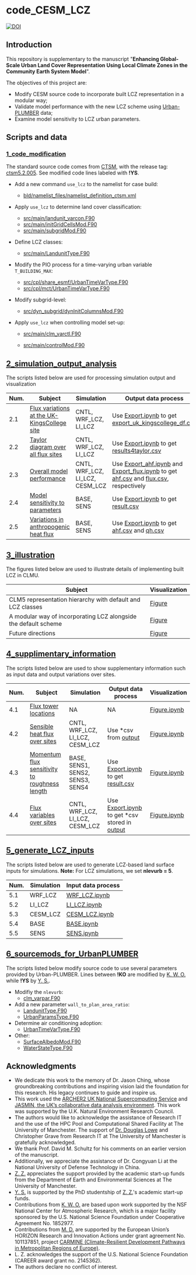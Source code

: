 # code_CESM_LCZ
[![DOI](https://zenodo.org/badge/DOI/10.5281/zenodo.14883318.svg)](https://doi.org/10.5281/zenodo.14883318)
## Introduction

This repository is supplementary to the manuscript "**Enhancing Global-Scale Urban Land Cover Representation Using Local Climate Zones in the Community Earth System Model**".

The objectives of this project are:

- Modify CESM source code to incorporate built LCZ representation in a modular way;
- Validate model performance with the new LCZ scheme using [Urban-PLUMBER](https://urban-plumber.github.io/) data;
- Examine model sensitivity to LCZ urban parameters.



## Scripts and data

### [1_code_modification](./1_code_modification)

The standard source code comes from [CTSM](https://github.com/ESCOMP/CTSM), with the release tag: [ctsm5.2.005](https://github.com/ESCOMP/CTSM/tree/ctsm5.2.005). See modified code lines labeled with **!YS**.

- Add a new command `use_lcz` to the namelist for case build:
  - [‎bld/namelist_files/namelist_definition_ctsm.xml](./1_code_modification/bld/namelist_files/namelist_definition_ctsm.xml)

- Apply `use_lcz` to determine land cover classification:
  - [src/main/landunit_varcon.F90](./1_code_modification/src/main/landunit_varcon.F90)
  - [src/main/initGridCellsMod.F90](./1_code_modification/src/main/initGridCellsMod.F90)
  - [src/main/subgridMod.F90](./1_code_modification/src/main/subgridMod.F90)
- Define LCZ classes:
  - [src/main/LandunitType.F90](./1_code_modification/src/main/LandunitType.F90)
- Modify the PIO process for a time-varying urban variable `T_BUILDING_MAX`:
  - [src/cpl/share_esmf/UrbanTimeVarType.F90](./1_code_modification/src/cpl/share_esmf/UrbanTimeVarType.F90)
  - [src/cpl/mct/UrbanTimeVarType.F90](./1_code_modification/src/cpl/mct/UrbanTimeVarType.F90)

- Modify subgrid-level:

  - [src/dyn_subgrid/dynInitColumnsMod.F90](./1_code_modification/src/dyn_subgrid/dynInitColumnsMod.F90)

- Apply `use_lcz` when controlling model set-up:

  - [src/main/clm_varctl.F90](./1_code_modification/src/main/clm_varctl.F90)

  - [src/main/controlMod.F90](./1_code_modification/src/main/controlMod.F90)

## [2_simulation_output_analysis](./2_simulation_output_analysis)

The scripts listed below are used for processing simulation output and visualization

| Num. | Subject                                                      | Simulation                      | Output data process                                          | Visualization                                                |
| ---- | ------------------------------------------------------------ | ------------------------------- | ------------------------------------------------------------ | ------------------------------------------------------------ |
| 2.1  | [Flux variations at the UK-KingsCollege site](./2_simulation_output_analysis/2.1_KingsCollege_site) | CNTL, WRF_LCZ, LI_LCZ           | Use [Export.ipynb](./2_simulation_output_analysis/2.1_KingsCollege_site/Export.ipynb) to get [export_uk_kingscollege_df.csv](2_simulation_output_analysis/2.1_KingsCollege_site/export_uk_kingscollege_df.csv) | [Figure.ipynb](./2_simulation_output_analysis/2.1_KingsCollege_site/Figure.ipynb) |
| 2.2  | [Taylor diagram over all flux sites](./2_simulation_output_analysis/2.2_Taylor_diagram_over_site) | CNTL, WRF_LCZ, LI_LCZ           | Use [Export.ipynb](./2_simulation_output_analysis/2.2_Taylor_diagram_over_site/Export.ipynb) to get [results4taylor.csv](./2_simulation_output_analysis/2.2_Taylor_diagram_over_site/results4taylor.csv) | [Figure.ipynb](././2_simulation_output_analysis/2.2_Taylor_diagram_over_site/Figure.ipynb) |
| 2.3  | [Overall model performance](./2_simulation_output_analysis/2.3_overall_model_performance) | CNTL, WRF_LCZ, LI_LCZ, CESM_LCZ | Use [Export_ahf.ipynb](./2_simulation_output_analysis/2.3_overall_model_performance/Export_ahf.ipynb) and [Export_flux.ipynb](./2_simulation_output_analysis/2.3_overall_model_performance/Export_flux.ipynb) to get [ahf.csv](././2_simulation_output_analysis/2.3_overall_model_performance/data_for_figure/ahf.csv) and [flux.csv](././2_simulation_output_analysis/2.3_overall_model_performance/data_for_figure/flux.csv), respectively | [Figure.ipynb](./2_simulation_output_analysis/2.3_overall_model_performance/Figure.ipynb) |
| 2.4  | [Model sensitivity to parameters](./2_simulation_output_analysis/2.4_model_sensitivity_to_parameters) | BASE, SENS                      | Use [Export.ipynb](./2_simulation_output_analysis/2.4_model_sensitivity_to_parameters/Export.ipynb) to get [result.csv](./2_simulation_output_analysis/2.4_model_sensitivity_to_parameters/result.csv) | [Figure.ipynb](./2_simulation_output_analysis/2.4_model_sensitivity_to_parameters/Figure.ipynb) |
| 2.5  | [Variations in anthropogenic heat flux](./2_simulation_output_analysis/2.5_variations_in_ahf) | BASE, SENS                      | Use [Export.ipynb](./2_simulation_output_analysis/2.5_variations_in_ahf/Export.ipynb) to get [ahf.csv](./2_simulation_output_analysis/2.5_variations_in_ahf/ahf.csv) and [qh.csv](./2_simulation_output_analysis/2.5_variations_in_ahf/qh.csv) | [Figure.ipynb](./2_simulation_output_analysis/2.5_variations_in_ahf/Figure.ipynb) |

## [3_illustration](./3_illustration)

The figures listed below are used to illustrate details of implementing built LCZ in CLMU.

| Subject                                                      | Visualization                                   |
| ------------------------------------------------------------ | ----------------------------------------------- |
| CLM5 representation hierarchy with default and LCZ classes   | [Figure](./3_illustration/clm5.pdf)             |
| A modular way of incorporating LCZ alongside the default scheme | [Figure](./3_illustration/use_lcz.pdf)          |
| Future directions                                            | [Figure](./3_illustration/future_direction.pdf) |

## [4_supplimentary_information](./4_supplimentary_information)

The scripts listed below are used to show supplementary information such as input data and output variations over sites.

| Num. | Subject                                                      | Simulation                       | Output data process                                          | Visualization                                                |
| ---- | ------------------------------------------------------------ | -------------------------------- | ------------------------------------------------------------ | ------------------------------------------------------------ |
| 4.1  | [Flux tower locations](./4_supplimentary_information/4.1_flux_tower_locations) | NA                               | NA                                                           | [Figure.ipynb](./4_supplimentary_information/4.1_flux_tower_locations/Figure.ipynb) |
| 4.2  | [Sensible heat flux over sites](./4_supplimentary_information/4.2_sensible_heat_flux) | CNTL, WRF_LCZ, LI_LCZ, CESM_LCZ  | Use *csv from [output](./4_supplimentary_information/4.2_flux_varaibles_over_sites/output) | [Figure.ipynb](./4_supplimentary_information/4.2_sensible_heat_flux/Figure.ipynb) |
| 4.3  | [Momentum flux sensitivity to roughness length](./4_supplimentary_information/4.3_momemtum_flux_sensitivity) | BASE, SENS1, SENS2, SENS3, SENS4 | Use [Export.ipynb](./4_supplimentary_information/4.3_momemtum_flux_sensitivity/Export.ipynb) to get [result.csv](./4_supplimentary_information/4.3_momemtum_flux_sensitivity/result.csv) | [Figure.ipynb](./4_supplimentary_information/4.3_momemtum_flux_sensitivity/Figure.ipynb) |
| 4.4  | [Flux variables over sites](./4_supplimentary_information/4.4_flux_varaibles_over_sites) | CNTL, WRF_LCZ, LI_LCZ, CESM_LCZ  | Use [Export.ipynb](./4_supplimentary_information/4.4_flux_varaibles_over_sites/Export.ipynb) to get *csv stored in [output](./4_supplimentary_information/4.4_flux_varaibles_over_sites/output/) | [Figure.ipynb](./4_supplimentary_information/4.4_flux_varaibles_over_sites/Figure.ipynb) |

## [5_generate_LCZ_inputs](./5_generate_LCZ_inputs)

The scripts listed below are used to generate LCZ-based land surface inputs for simulations. **Note:** For LCZ simulations, we set **nlevurb = 5**. 

| Num. | Simulation | Input data process                                           |
| ---- | ---------- | ------------------------------------------------------------ |
| 5.1  | WRF_LCZ    | [WRF_LCZ.ipynb](./5_generate_LCZ_inputs/5.1_WRF_LCZ/WRF_LCZ.ipynb) |
| 5.2  | LI_LCZ     | [LI_LCZ.ipynb](./5_generate_LCZ_inputs/5.2_LI_LCZ/LI_LCZ.ipynb) |
| 5.3  | CESM_LCZ   | [CESM_LCZ.ipynb](./5_generate_LCZ_inputs/5.3_CESM_LCZ/CESM_LCZ.ipynb) |
| 5.4  | BASE       | [BASE.ipynb](./5_generate_LCZ_inputs/5.4_BASE/BASE.ipynb)    |
| 5.5  | SENS       | [SENS.ipynb](./5_generate_LCZ_inputs/5.5_SENS/SENS.ipynb)    |

## [6_sourcemods_for_UrbanPLUMBER](./6_sourcemods_for_UrbanPLUMBER)

The scripts listed below modify source code to use several parameters provided by Urban-PLUMBER. Lines between **!KO** are modified by [K. W. O.](https://staff.ucar.edu/users/oleson) while **!YS** by [Y. S.](https://github.com/YuanSun-UoM).

- Modifiy the `nlevurb`:
  - [clm_varpar.F90](./6_sourcemods_for_UrbanPLUMBER/SourceMods/src.clm/clm_varpar.F90)
- Add a new parameter `wall_to_plan_area_ratio`:
  - [LandunitType.F90](./6_sourcemods_for_UrbanPLUMBER/SourceMods/src.clm/LandunitType.F90)
  - [UrbanParamsType.F90](./6_sourcemods_for_UrbanPLUMBER/SourceMods/src.clm/UrbanParamsType.F90)
- Determine air conditioning adoption:
  - [UrbanTimeVarType.F90](./6_sourcemods_for_UrbanPLUMBER/SourceMods/src.clm/UrbanTimeVarType.F90)
- Other:
  - [SurfaceAlbedoMod.F90](./6_sourcemods_for_UrbanPLUMBER/SourceMods/src.clm/SurfaceAlbedoMod.F90)
  - [WaterStateType.F90](./6_sourcemods_for_UrbanPLUMBER/SourceMods/src.clm/WaterStateType.F90) 

## Acknowledgments

- We dedicate this work to the memory of Dr. Jason Ching, whose groundbreaking contributions and inspiring vision laid the foundation for this research. His legacy continues to guide and inspire us. 
- This work used the [ARCHER2 UK National Supercomputing Service](https://www.archer2.ac.uk) and [JASMIN, the UK’s collaborative data analysis environment](https://www.jasmin.ac.uk/). This work was supported by the U.K. Natural Environment Research Council.
- The authors would like to acknowledge the assistance of Research IT and the use of the HPC Pool and Computational Shared Facility at The University of Manchester. The support of [Dr. Douglas Lowe](https://github.com/douglowe) and Christopher Grave from Research IT at The University of Manchester is gratefully acknowledged. 
- We thank Prof. David M. Schultz for his comments on an earlier version of the manuscript.
- Additionally, we appreciate the assistance of Dr. Congyuan Li at the National University of Defense Technology in China.
- [Z. Z.](https://github.com/zhonghua-zheng) appreciates the support provided by the academic start-up funds from the Department of Earth and Environmental Sciences at The University of Manchester.
- [Y. S.](https://github.com/YuanSun-UoM) is supported by the PhD studentship of [Z. Z.](https://github.com/zhonghua-zheng)'s academic start-up funds.
- Contributions from [K. W. O.](https://staff.ucar.edu/users/oleson) are based upon work supported by the NSF National Center for Atmospheric Research, which is a major facility sponsored by the U.S. National Science Foundation under Cooperative Agreement No. 1852977.
- Contributions from [M. D.](https://github.com/matthiasdemuzere) are supported by the European Union’s HORIZON Research and Innovation Actions under grant agreement No. 101137851, project [CARMINE (Climate-Resilient Development Pathways in Metropolitan Regions of Europe)](https://www.carmine-project.eu/).
- L. Z. acknowledges the support of the U.S. National Science Foundation (CAREER award grant no. 2145362).
- The authors declare no conflict of interest.
